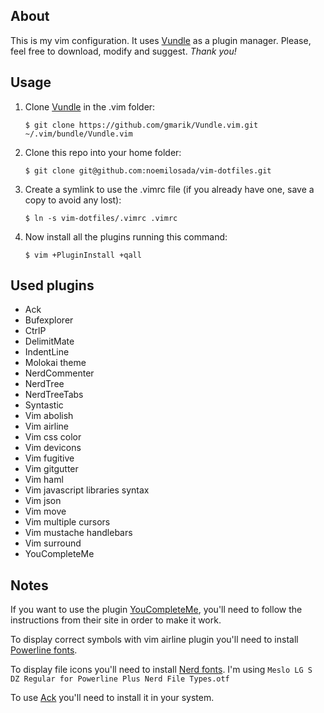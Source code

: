 ## About
This is my vim configuration. It uses [Vundle] as a plugin manager.
Please, feel free to download, modify and suggest.
*Thank you!*

## Usage
1. Clone [Vundle] in the .vim folder:

    `$ git clone https://github.com/gmarik/Vundle.vim.git ~/.vim/bundle/Vundle.vim`

2. Clone this repo into your home folder:

    `$ git clone git@github.com:noemilosada/vim-dotfiles.git`

3. Create a symlink to use the .vimrc file (if you already have one, save a copy to avoid any lost):

    `$ ln -s vim-dotfiles/.vimrc .vimrc`

4. Now install all the plugins running this command:

    `$ vim +PluginInstall +qall`

## Used plugins
* Ack
* Bufexplorer
* CtrlP
* DelimitMate
* IndentLine
* Molokai theme
* NerdCommenter
* NerdTree
* NerdTreeTabs
* Syntastic
* Vim abolish
* Vim airline
* Vim css color
* Vim devicons
* Vim fugitive
* Vim gitgutter
* Vim haml
* Vim javascript libraries syntax
* Vim json
* Vim move
* Vim multiple cursors
* Vim mustache handlebars
* Vim surround
* YouCompleteMe

## Notes
If you want to use the plugin [YouCompleteMe], you'll need to follow the instructions from their site in order to make it work.

To display correct symbols with vim airline plugin you'll need to install [Powerline fonts].

To display file icons you'll need to install [Nerd fonts]. I'm using `Meslo LG S DZ Regular for Powerline Plus Nerd File Types.otf`

To use [Ack] you'll need to install it in your system.

[Vundle]:http://github.com/gmarik/vundle
[YouCompleteMe]:http://github.com/Valloric/YouCompleteMe
[Powerline fonts]:https://github.com/powerline/fonts
[Nerd fonts]:https://github.com/ryanoasis/nerd-fonts
[Ack]:http://beyondgrep.com/install/
